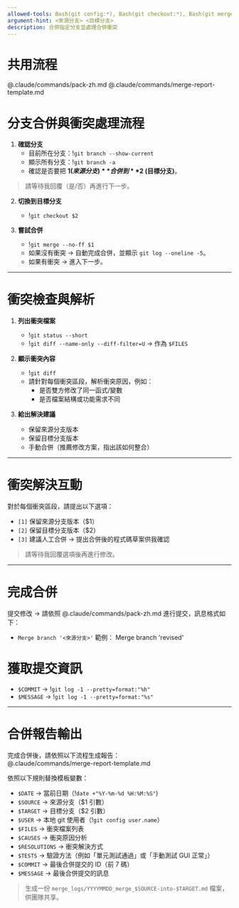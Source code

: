 ```yaml
---
allowed-tools: Bash(git config:*), Bash(git checkout:*), Bash(git merge:*), Bash(git status:*), Bash(git diff:*), Bash(git add:*), Bash(git commit:*), Bash(git log:*), Read, Edit
argument-hint: <來源分支> <目標分支>
description: 合併指定分支並處理合併衝突
---
```


# 共用流程
@.claude/commands/pack-zh.md
@.claude/commands/merge-report-template.md

# 分支合併與衝突處理流程

1. **確認分支**  
   - 目前所在分支：!`git branch --show-current`  
   - 顯示所有分支：!`git branch -a`  
   - 確認是否要把 **$1 (來源分支)** 合併到 **$2 (目標分支)**。  

> 請等待我回覆（是/否）再進行下一步。

2. **切換到目標分支**  
   - !`git checkout $2`  

3. **嘗試合併**  
   - !`git merge --no-ff $1`  
   - 如果沒有衝突 → 自動完成合併，並顯示 `git log --oneline -5`。  
   - 如果有衝突 → 進入下一步。  

---

# 衝突檢查與解析

1. **列出衝突檔案**  
   - !`git status --short`  
   - !`git diff --name-only --diff-filter=U` → 作為 `$FILES`  

2. **顯示衝突內容**  
   - !`git diff`  
   - 請針對每個衝突區段，解析衝突原因，例如：  
     - 是否雙方修改了同一函式/變數  
     - 是否檔案結構或功能需求不同  

3. **給出解決建議**  
   - 保留來源分支版本  
   - 保留目標分支版本  
   - 手動合併（推薦修改方案，指出該如何整合）  

---

# 衝突解決互動
對於每個衝突區段，請提出以下選項：  
- `[1]` 保留來源分支版本（$1）  
- `[2]` 保留目標分支版本（$2）  
- `[3]` 建議人工合併 → 提出合併後的程式碼草案供我確認  

> 請等待我回覆選項後再進行修改。  

---

# 完成合併
提交修改 → 請依照 @.claude/commands/pack-zh.md 進行提交，訊息格式如下：
- `Merge branch '<來源分支>'`
範例： Merge branch 'revised'

# 獲取提交資訊
- `$COMMIT` → !`git log -1 --pretty=format:"%h"`  
- `$MESSAGE` → !`git log -1 --pretty=format:"%s"`

---
# 合併報告輸出

完成合併後，請依照以下流程生成報告：  
@.claude/commands/merge-report-template.md  

依照以下規則替換模板變數：  
- `$DATE` → 當前日期（!`date +"%Y-%m-%d %H:%M:%S"`)  
- `$SOURCE` → 來源分支（$1 引數）  
- `$TARGET` → 目標分支（$2 引數）  
- `$USER` → 本地 git 使用者（!`git config user.name`）  
- `$FILES` → 衝突檔案列表  
- `$CAUSES` → 衝突原因分析  
- `$RESOLUTIONS` → 衝突解決方式  
- `$TESTS` → 驗證方法（例如「單元測試通過」或「手動測試 GUI 正常」）  
- `$COMMIT` → 最後合併提交的 ID（前 7 碼）  
- `$MESSAGE` → 最後合併提交的訊息  

> 生成一份 `merge_logs/YYYYMMDD_merge_$SOURCE-into-$TARGET.md` 檔案，供團隊共享。

